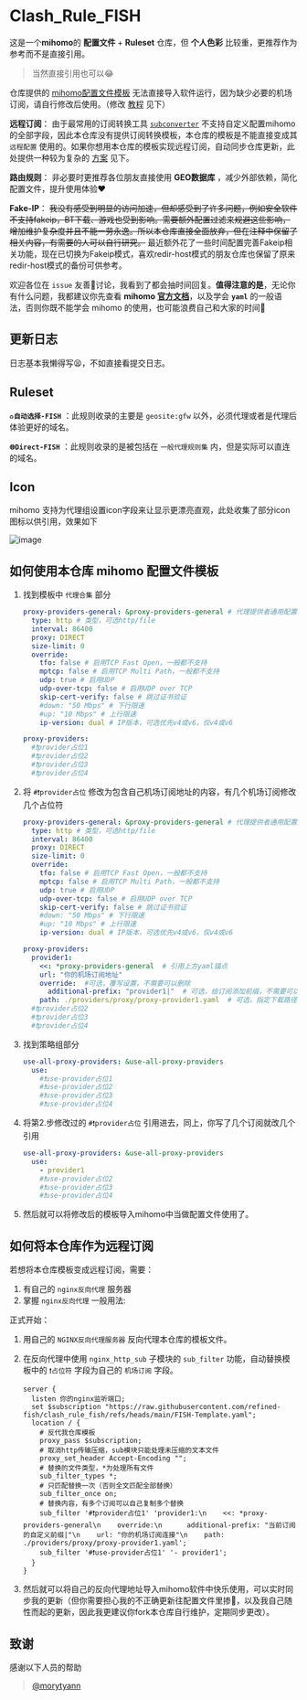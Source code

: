 # Clash_Rule_FISH

这是一个**mihomo**的 **配置文件** + **Ruleset** 仓库，但 **个人色彩** 比较重，更推荐作为参考而不是直接引用。

  > 当然直接引用也可以😂

仓库提供的 [mihomo配置文件模板](https://raw.githubusercontent.com/refined-fish/clash_rule_fish/refs/heads/main/FISH-Template.yaml) 无法直接导入软件运行，因为缺少必要的机场订阅，请自行修改后使用。（修改 [教程](https://github.com/refined-fish/clash_rule_fish#mihomo-%E9%85%8D%E7%BD%AE%E6%96%87%E4%BB%B6%E6%A8%A1%E6%9D%BF%E4%BF%AE%E6%94%B9%E6%95%99%E7%A8%8B) 见下）

**远程订阅**： 由于最常用的订阅转换工具 [`subconverter`](https://github.com/tindy2013/subconverter) 不支持自定义配置mihomo的全部字段，因此本仓库没有提供订阅转换模板，本仓库的模板是不能直接变成其 `远程配置` 使用的。如果你想用本仓库的模板实现远程订阅，自动同步仓库更新，此处提供一种较为复杂的 [方案](https://github.com/refined-fish/clash_rule_fish#%E5%B0%86%E6%9C%AC%E4%BB%93%E5%BA%93%E4%BD%9C%E4%B8%BA%E8%BF%9C%E7%A8%8B%E8%AE%A2%E9%98%85%E4%BD%BF%E7%94%A8) 见下。

**路由规则**： 非必要时更推荐各位朋友直接使用 **GEO数据库** ，减少外部依赖，简化配置文件，提升使用体验❤️

**Fake-IP**： ~~我没有感受到明显的访问加速，但却感受到了许多问题，例如安全软件不支持fakeip，BT下载、游戏也受到影响。需要额外配置过滤来规避这些影响，增加维护复杂度并且不能一劳永逸。所以本仓库直接全面放弃，但在注释中保留了相关内容，有需要的人可以自行研究。~~ 最近额外花了一些时间配置完善Fakeip相关功能，现在已切换为Fakeip模式，喜欢redir-host模式的朋友仓库也保留了原来redir-host模式的备份可供参考。

欢迎各位在 `issue` 友善🙌讨论，我看到了都会抽时间回复。**值得注意的是**，无论你有什么问题，我都建议你先查看 **mihomo [官方文档](https://wiki.metacubex.one/config/general/)**，以及学会 **`yaml`** 的一般语法，否则你既不能学会 mihomo 的使用，也可能浪费自己和大家的时间🥲

## 更新日志

日志基本我懒得写😫，不如直接看提交日志。

## Ruleset

**`♻️自动选择-FISH`** ：此规则收录的主要是 `geosite:gfw` 以外，必须代理或者是代理后体验更好的域名。

**`🌐Direct-FISH`** ：此规则收录的是被包括在 `一般代理规则集` 内，但是实际可以直连的域名。

## Icon

mihomo 支持为代理组设置icon字段来让显示更漂亮直观，此处收集了部分icon图标以供引用，效果如下
  
  ![image](https://github.com/user-attachments/assets/9fbfd5f6-fe80-4745-8ba0-e1716ccce26f)

## 如何使用本仓库 mihomo 配置文件模板

1. 找到模板中 `代理合集` 部分

    ```yaml
    proxy-providers-general: &proxy-providers-general # 代理提供者通用配置
      type: http # 类型，可选http/file
      interval: 86400
      proxy: DIRECT
      size-limit: 0
      override:
        tfo: false # 启用TCP Fast Open，一般都不支持
        mptcp: false # 启用TCP Multi Path，一般都不支持
        udp: true # 启用UDP
        udp-over-tcp: false # 启用UDP over TCP
        skip-cert-verify: false # 跳过证书验证
        #down: "50 Mbps" # 下行限速
        #up: "10 Mbps" # 上行限速
        ip-version: dual # IP版本，可选优先v4或v6，仅v4或v6

    proxy-providers:
      #❗provider占位1
      #❗provider占位2
      #❗provider占位3
      #❗provider占位4
    ```

2. 将 `#❗provider占位` 修改为包含自己机场订阅地址的内容，有几个机场订阅修改几个占位符

    ```yaml
    proxy-providers-general: &proxy-providers-general # 代理提供者通用配置
      type: http # 类型，可选http/file
      interval: 86400
      proxy: DIRECT
      size-limit: 0
      override:
        tfo: false # 启用TCP Fast Open，一般都不支持
        mptcp: false # 启用TCP Multi Path，一般都不支持
        udp: true # 启用UDP
        udp-over-tcp: false # 启用UDP over TCP
        skip-cert-verify: false # 跳过证书验证
        #down: "50 Mbps" # 下行限速
        #up: "10 Mbps" # 上行限速
        ip-version: dual # IP版本，可选优先v4或v6，仅v4或v6

    proxy-providers:
      provider1:
        <<: *proxy-providers-general  # 引用上方yaml锚点
        url: "你的机场订阅地址"
        override:  #可选，覆写设置，不需要可以删除
          additional-prefix: "provider1|"  # 可选，给订阅添加前缀，不需要可以删除
        path: ./providers/proxy/proxy-provider1.yaml  # 可选，指定下载路径，不需要可以删除
      #❗provider占位2
      #❗provider占位3
      #❗provider占位4
    ```

3. 找到策略组部分

    ```yaml
    use-all-proxy-providers: &use-all-proxy-providers
      use:
        #❗use-provider占位1
        #❗use-provider占位2
        #❗use-provider占位3
        #❗use-provider占位4
    ```

4. 将第2.步修改过的 `#❗provider占位` 引用进去，同上，你写了几个订阅就改几个引用

    ```yaml
    use-all-proxy-providers: &use-all-proxy-providers
      use:
        - provider1
        #❗use-provider占位2
        #❗use-provider占位3
        #❗use-provider占位4
    ```

5. 然后就可以将修改后的模板导入mihomo中当做配置文件使用了。

## 如何将本仓库作为远程订阅

  若想将本仓库模板变成远程订阅，需要：

  1. 有自己的 `nginx反向代理` 服务器
  2. 掌握 `nginx反向代理` 一般用法:

  正式开始：

  1. 用自己的 `NGINX反向代理服务器` 反向代理本仓库的模板文件。
  2. 在反向代理中使用 `nginx_http_sub` 子模块的 `sub_filter` 功能，自动替换模板中的 `❗占位符` 字段为自己的 `机场订阅` 字段。

      ```nginx
      server {
        listen 你的nginx监听端口;
        set $subscription "https://raw.githubusercontent.com/refined-fish/clash_rule_fish/refs/heads/main/FISH-Template.yaml";
        location / {
          # 反代我仓库模板
          proxy_pass $subscription;
          # 取消http传输压缩，sub模块只能处理未压缩的文本文件
          proxy_set_header Accept-Encoding "";
          # 替换的文件类型，*为处理所有文件
          sub_filter_types *;
          # 只匹配替换一次（否则全文匹配全部替换）
          sub_filter_once on;
          # 替换内容，有多个订阅可以自己复制多个替换
          sub_filter '#❗provider占位1' 'provider1:\n    <<: *proxy-providers-general\n    override:\n      additional-prefix: "当前订阅的自定义前缀|"\n    url: "你的机场订阅连接"\n    path: ./providers/proxy/proxy-provider1.yaml';
          sub_filter '#❗use-provider占位1' '- provider1';
        }
      }
      ```

  3. 然后就可以将自己的反向代理地址导入mihomo软件中快乐使用，可以实时同步我的更新（但你需要担心我的不正确更新往配置文件里掺💩，以及我自己随性而起的更新，因此我更建议你fork本仓库自行维护，定期同步更改）。

## 致谢

感谢以下人员的帮助
> [@morytyann](https://github.com/morytyann)